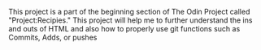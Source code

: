 This project is a part of the beginning section of The Odin Project called "Project:Recipies." This project will help me to further understand the ins and outs of HTML and also how to properly use git functions such as Commits, Adds, or pushes

